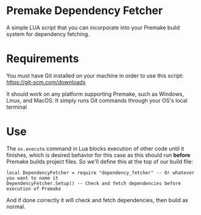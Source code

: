 # Premake Dependency Fetcher
A simple LUA script that you can incorporate into your Premake build system for dependency fetching.

# Requirements
You must have Git installed on your machine in order to use this script:
https://git-scm.com/downloads

It should work on any platform supporting Premake, such as Windows, Linux, and MacOS. It simply runs Git commands through your OS's local terminal

# Use
The ```os.execute``` command in Lua blocks execution of other code until it finishes, which is desired behavior for this case as this should run **before** Premake
builds project files. So we'll define this at the top of our build file:
```
local DependencyFetcher = require "dependency_fetcher" -- Or whatever you want to name it
DependencyFetcher.Setup() -- Check and fetch dependencies before execution of Premake
```

And if done correctly it will check and fetch dependencies, then build as normal.
